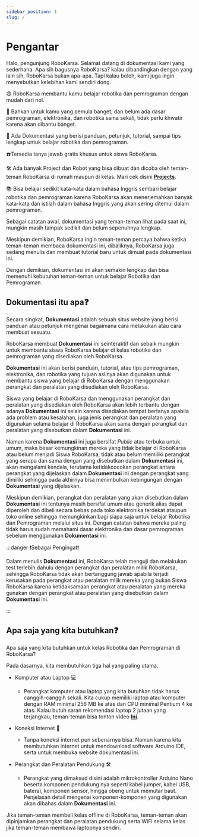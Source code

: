 ```yaml
---
sidebar_position: 1
slug: /
---
```


# Pengantar

Halo, pengunjung RoboKarsa. Selamat datang di dokumentasi kami yang sederhana. Apa sih bagusnya RoboKarsa? kalau dibandingkan dengan yang lain sih, RoboKarsa bukan apa-apa. Tapi kalau boleh, kami juga ingin menyebutkan kelebihan kami sendiri dong.

😄 RoboKarsa membantu kamu belajar robotika dan pemrograman dengan mudah dari nol.

🤹 Bahkan untuk kamu yang pemula banget, dan belum ada dasar pemrograman, elektronika, dan robotika sama sekali, tidak perlu khwatir karena akan dibantu banget.

📒 Ada Dokumentasi yang berisi panduan, petunjuk, tutorial, sampai tips lengkap untuk belajar robotika dan pemrograman.

☎️Tersedia tanya jawab gratis khusus untuk siswa RoboKarsa.

🛠 Ada banyak Project dan Robot yang bisa dibuat dan dicoba oleh teman-teman RoboKarsa di rumah maupun di kelas. Mari cek disini **[Projects](/category/tutorial---projects)**.

📚 Bisa belajar sedikit kata-kata dalam bahasa Inggris sembari belajar robotika dan pemrograman karena RoboKarsa akan menerjemahkan banyak kata-kata dan istilah dalam bahasa Inggris yang akan sering ditemui dalam pemrograman.

Sebagai catatan awal, dokumentasi yang teman-teman lihat pada saat ini, mungkin masih tampak sedikit dan belum sepenuhnya lengkap.

Meskipun demikian, RoboKarsa ingin teman-teman percaya bahwa ketika teman-teman membaca dokumentasi ini, dibaliknya, RoboKarsa juga sedang menulis dan membuat tutorial baru untuk dimuat pada dokumentasi ini.

Dengan demikian, dokumentasi ini akan semakin lengkap dan bisa memenuhi kebutuhan teman-teman untuk belajar Robotika dan Pemrograman.

## Dokumentasi itu apa❓

Secara singkat, **Dokumentasi** adalah sebuah situs website yang berisi panduan atau petunjuk mengenai bagaimana cara melakukan atau cara membuat sesuatu.

RoboKarsa membuat **Dokumentasi** ini seinteraktif dan sebaik mungkin untuk membantu siswa RoboKarsa belajar di kelas robotika dan pemrograman yang disediakan oleh RoboKarsa.

**Dokumentasi** ini akan berisi panduan, tutorial, atau tips pemrograman, elektronika, dan robotika yang tujuan aslinya akan digunakan untuk membantu siswa yang belajar di RoboKarsa dengan menggunakan perangkat dan peralatan yang disediakan oleh RoboKarsa.

Siswa yang belajar di RoboKarsa dan menggunakan perangkat dan peralatan yang disediakan oleh RoboKarsa akan lebih terbantu dengan adanya **Dokumentasi** ini selain karena disediakan tempat bertanya apabila ada problem atau kesalahan, juga jenis perangkat dan peralatan yang digunakan selama belajar di RoboKarsa akan sama dengan perangkat dan peralatan yang disebutkan dalam **Dokumentasi** ini.

Namun karena **Dokumentasi** ini juga bersifat _Public_ atau terbuka untuk umum, maka besar kemungkinan mereka yang tidak belajar di RoboKarsa atau belum menjadi Siswa RoboKarsa, tidak atau belum memiliki perangkat yang serupa dan sama dengan yang disebutkan dalam **Dokumentasi** ini, akan mengalami kendala, terutama ketidakcocokan perangkat antara perangkat yang dijelaskan dalam **Dokumentasi** ini dengan perangkat yang dimiliki sehingga pada akhirnya bisa menimbulkan kebingungan dengan **Dokumentasi** yang dijelaskan.

Meskipun demikian, perangkat dan peralatan yang akan disebutkan dalam **Dokumentasi** ini tentunya masih bersifat umum atau generik alias dapat diperoleh dan dibeli secara bebas pada toko elektronika terdekat ataupun toko online sehingga memungkinkan bagi siapa saja untuk belajar Robotika dan Pemrograman melalui situs ini. Dengan catatan bahwa mereka paling tidak harus sudah memahami dasar elektronika dan dasar pemrograman sebelum menggunakan **Dokumentasi** ini.

<!-- :::tip Beli Dimana?

Bagi mereka yang ingin memiliki perangkat dan peralatan yang sama dengan yang digunakan oleh RoboKarsa dalam **Dokumentasi** ini, mereka bisa membelinya melalui bagian **[Beli Dimana](https://docusaurus.new)** sehingga mereka bisa memiliki perangkat dan peralatan yang sama dengan yang digunakan dan disebutkan dalam **Dokumentasi** ini

::: -->

:::danger ❗️Sebagai Pengingat❗️

Dalam menulis **Dokumentasi** ini, RoboKarsa telah menguji dan melakukan test terlebih dahulu dengan perangkat dan peralatan milik RoboKarsa, sehingga RoboKarsa tidak akan bertanggung jawab apabila terjadi kerusakan pada perangkat atau peralatan milik mereka yang bukan Siswa RoboKarsa karena ketidaksamaan perangkat atau peralatan yang mereka gunakan dengan perangkat atau peralatan yang disebutkan dalam **Dokumentasi** ini.

:::

## Apa saja yang kita butuhkan❓

Apa saja yang kita butuhkan untuk kelas Robotika dan Pemrograman di RoboKarsa?

Pada dasarnya, kita membutuhkan tiga hal yang paling utama.

- Komputer atau Laptop 💻
  - Perangkat komputer atau laptop yang kita butuhkan tidak harus canggih-canggih sekali. Kita cukup memiliki laptop atau komputer dengan RAM minimal 256 MB ke atas dan CPU minimal Pentium 4 ke atas. Kalau butuh saran rekomendasi laptop 2 jutaan yang terjangkau, teman-teman bisa tonton video **[Ini](https://www.youtube.com/watch?v=Jn2cb5GzFNc)**.
- Koneksi Internet 📡
  - Tanpa koneksi internet pun sebenarnya bisa. Namun karena kita membutuhkan internet untuk mendownload software Arduino IDE, serta untuk membuka website dokumentasi ini.
- Perangkat dan Peralatan Pendukung 🛠

  - Perangkat yang dimaksud disini adalah mikrokontroller Arduino Nano beserta komponen pendukung nya seperti kabel jumper, kabel USB, baterai, komponen sensor, hingga obeng untuk memutar baut. Penjelasan detail mengenai komponen-komponen yang digunakan akan dibahas dalam **Dokumentasi** ini.

Jika teman-teman membeli kelas offline di RoboKarsa, teman-teman akan dipinjamkan perangkat dan peralatan pendukung serta WiFi selama kelas jika teman-teman membawa laptopnya sendiri.

<!-- ## Tur Singkat ✈️

RoboKarsa akan menjelaskan sedikit fitur-fitur yang ada pada Dokumentasi ini. Sehingga teman-teman bisa mengetahui bagaimana cara menggunakan dokumentasi ini dengan lancar. -->
